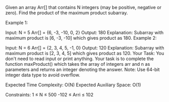Given an array Arr[] that contains N integers (may be positive, negative or zero). Find the product of the maximum product subarray.

Example 1:

Input:
N = 5
Arr[] = {6, -3, -10, 0, 2}
Output: 180
Explanation: Subarray with maximum product
is [6, -3, -10] which gives product as 180.
Example 2:

Input:
N = 6
Arr[] = {2, 3, 4, 5, -1, 0}
Output: 120
Explanation: Subarray with maximum product
is [2, 3, 4, 5] which gives product as 120.
Your Task:
You don't need to read input or print anything. Your task is to complete the function maxProduct() which takes the array of integers arr and n as parameters and returns an integer denoting the answer.
Note: Use 64-bit integer data type to avoid overflow.

Expected Time Complexity: O(N)
Expected Auxiliary Space: O(1)

Constraints:
1 ≤ N ≤ 500
-102 ≤ Arri ≤ 102
